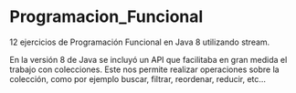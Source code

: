 # Programacion_Funcional
12 ejercicios de Programación Funcional en Java 8 utilizando stream.

En la versión 8 de Java se incluyó un API que facilitaba en gran medida el trabajo con colecciones. Este nos permite realizar operaciones sobre la colección, como por ejemplo buscar, filtrar, reordenar, reducir, etc…
